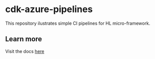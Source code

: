# cdk-azure-pipelines
  This repository ilustrates simple CI pipelines for HL micro-framework. 

## Learn more
  Visit the docs [here](https://cljdoc.org/d/io.github.FieryCod/holy-lambda/CURRENT)
